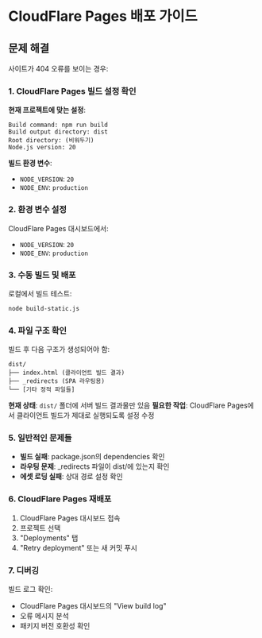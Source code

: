 # CloudFlare Pages 배포 가이드

## 문제 해결

사이트가 404 오류를 보이는 경우:

### 1. CloudFlare Pages 빌드 설정 확인

**현재 프로젝트에 맞는 설정**:
```
Build command: npm run build
Build output directory: dist
Root directory: (비워두기)
Node.js version: 20
```

**빌드 환경 변수**:
- `NODE_VERSION`: `20`
- `NODE_ENV`: `production`

### 2. 환경 변수 설정

CloudFlare Pages 대시보드에서:
- `NODE_VERSION`: `20`
- `NODE_ENV`: `production`

### 3. 수동 빌드 및 배포

로컬에서 빌드 테스트:
```bash
node build-static.js
```

### 4. 파일 구조 확인

빌드 후 다음 구조가 생성되어야 함:
```
dist/
├── index.html (클라이언트 빌드 결과)
├── _redirects (SPA 라우팅용)
└── [기타 정적 파일들]
```

**현재 상태**: `dist/` 폴더에 서버 빌드 결과물만 있음
**필요한 작업**: CloudFlare Pages에서 클라이언트 빌드가 제대로 실행되도록 설정 수정

### 5. 일반적인 문제들

- **빌드 실패**: package.json의 dependencies 확인
- **라우팅 문제**: _redirects 파일이 dist/에 있는지 확인
- **에셋 로딩 실패**: 상대 경로 설정 확인

### 6. CloudFlare Pages 재배포

1. CloudFlare Pages 대시보드 접속
2. 프로젝트 선택
3. "Deployments" 탭
4. "Retry deployment" 또는 새 커밋 푸시

### 7. 디버깅

빌드 로그 확인:
- CloudFlare Pages 대시보드의 "View build log"
- 오류 메시지 분석
- 패키지 버전 호환성 확인